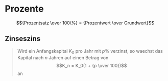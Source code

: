 # Prozente

$${Prozentsatz \over 100\%} = {Prozentwert \over Grundwert}$$
## Zinseszins
> Wird ein Anfangskapital $K_0$ pro Jahr mit $p\%$ verzinst, so waechst das Kapital nach $n$ Jahren auf einen Betrag von $$K_n = K_0(1 + {p \over 100})$$ an